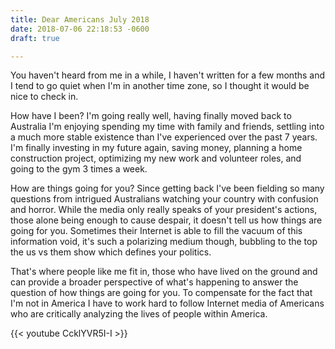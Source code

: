 ```yaml
---
title: Dear Americans July 2018
date: 2018-07-06 22:18:53 -0600
draft: true

---
```

You haven't heard from me in a while, I haven't written for a few months and I tend to go quiet when I'm in another time zone, so I thought it would be nice to check in.

How have I been? I'm going really well, having finally moved back to Australia I'm enjoying spending my time with family and friends, settling into a much more stable existence than I've experienced over the past 7 years. I'm finally investing in my future again, saving money, planning a home construction project, optimizing my new work and volunteer roles, and going to the gym 3 times a week.

How are things going for you? Since getting back I've been fielding so many questions from intrigued Australians watching your country with confusion and horror. While the media only really speaks of your president's actions, those alone being enough to cause despair, it doesn't tell us how things are going for you. Sometimes their Internet is able to fill the vacuum of this information void, it's such a polarizing medium though, bubbling to the top the us vs them show which defines your politics. 

That's where people like me fit in, those who have lived on the ground and can provide a broader perspective of what's happening to answer the question of how things are going for you. To compensate for the fact that I'm not in America I have to work hard to follow Internet media of Americans who are critically analyzing the lives of people within America.

{{< youtube CcklYVR5I-I >}}